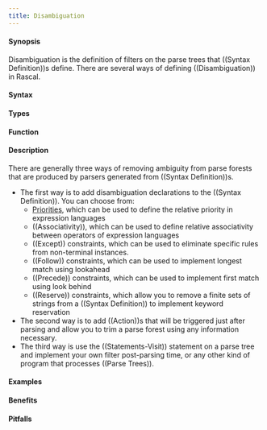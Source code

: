 ```yaml
---
title: Disambiguation
---
```


#### Synopsis

Disambiguation is the definition of filters on the parse trees that ((Syntax Definition))s define. 
There are several ways of defining ((Disambiguation)) in Rascal.

#### Syntax

#### Types

#### Function

#### Description

There are generally three ways of removing ambiguity from parse forests that are produced by parsers generated from ((Syntax Definition))s.

*  The first way is to add disambiguation declarations to the ((Syntax Definition)). You can choose from:
   * [Priorities]((Priority)), which can be used to define the relative priority in expression languages
   * ((Associativity)), which can be used to define relative associativity between operators of expression languages
   * ((Except)) constraints, which can be used to eliminate specific rules from non-terminal instances.
   * ((Follow)) constraints, which can be used to implement longest match using lookahead
   * ((Precede)) constraints, which can be used to implement first match using look behind
   * ((Reserve)) constraints, which allow you to remove a finite sets of strings from a ((Syntax Definition))
       to implement keyword reservation
*  The second way is to add ((Action))s that will be triggered just after parsing and allow you to trim a parse forest 
   using any information necessary.
*  The third way is use the ((Statements-Visit)) statement on a parse tree and implement your own filter post-parsing time, 
   or any other kind of program that processes ((Parse Trees)).

#### Examples

#### Benefits

#### Pitfalls

